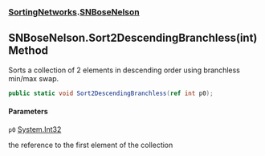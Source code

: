 ### [SortingNetworks](SortingNetworks.md 'SortingNetworks').[SNBoseNelson](SortingNetworks.SNBoseNelson.md 'SortingNetworks.SNBoseNelson')

## SNBoseNelson.Sort2DescendingBranchless(int) Method

Sorts a collection of 2 elements in descending order using branchless min/max swap.

```csharp
public static void Sort2DescendingBranchless(ref int p0);
```
#### Parameters

<a name='SortingNetworks.SNBoseNelson.Sort2DescendingBranchless(int).p0'></a>

`p0` [System.Int32](https://docs.microsoft.com/en-us/dotnet/api/System.Int32 'System.Int32')

the reference to the first element of the collection